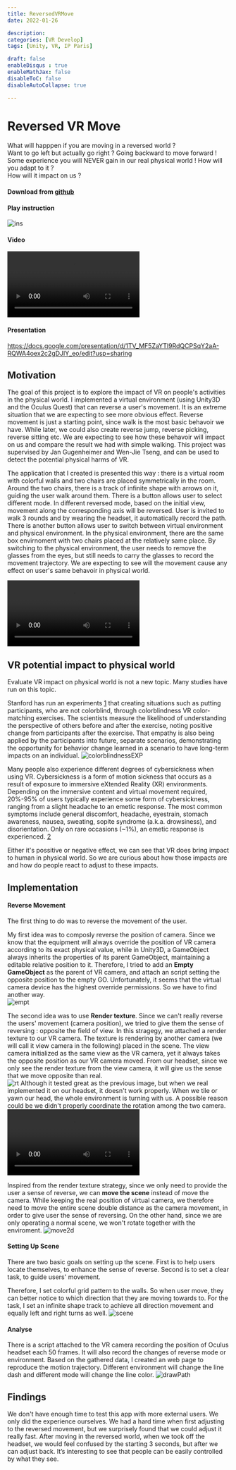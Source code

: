```yaml
---
title: ReversedVRMove
date: 2022-01-26

description: 
categories: [VR Develop]
tags: [Unity, VR, IP Paris]

draft: false
enableDisqus : true
enableMathJax: false
disableToC: false
disableAutoCollapse: true

---
```

# Reversed VR Move
What will happpen if you are moving in a reversed world ?  
Want to go left but actually go right ? Going backward to move forward !  
Some experience you will NEVER gain in our real physical world ! 
How will you adapt to it ?    
How will it impact on us ? 


#### Download from [github](https://github.com/winsa24/ReversedVRMove)
#### Play instruction
![ins](/images/projects/ReverseVR/instruction.png)  
#### Video
![demo](/images/projects/ReverseVR/demo(all).mp4)  
#### Presentation  
https://docs.google.com/presentation/d/1TV_MF5ZaYTl9RdQCPSqY2aA-RQWA4oex2c2gDJIY_eo/edit?usp=sharing



## Motivation
The goal of this project is to explore the impact of VR on people's activities in the physical world. I implemented a virtual environment (using Unity3D and the Oculus Quest) that can reverse a user's movement. It is an extreme situation that we are expecting to see more obvious effect. Reverse movement is just a starting point, since walk is the most basic behavoir we have. While later, we could also create reverse jump, reverse picking, reverse sitting etc. We are expecting to see how these behavoir will impact on us and compare the result we had with simple walking. This project was supervised by Jan Gugenheimer and Wen-Jie Tseng, and can be used to detect the potential physical harms of VR. 


The application that I created is presented this way : there is a virtual room with colorful walls and two chairs are placed symmetrically in the room. Around the two chairs, there is a track of infinite shape with arrows on it, guiding the user walk around them. There is a button allows user to select different mode. In different reversed mode, based on the initial view, movement along the corresponding axis will be reversed. User is invited to walk 3 rounds and by wearing the headset, it automatically record the path. There is another button allows user to switch between virtual environment and physical environment. In the physical environment, there are the same box envirnoment with two chairs placed at the relatively same place. By switching to the physical environment, the user needs to remove the glasses from the eyes, but still needs to carry the glasses to record the movement trajectory. We are expecting to see will the movement cause any effect on user's same behavoir in physical world.

![demo](/images/projects/ReverseVR/demo(all).mp4)  

## VR potential impact to physical world
Evaluate VR impact on physical world is not a new topic. Many studies have run on this topic.  

Stanford has run an experiments [1](https://brgcommunications.com/virtual-reality-impact-behavior-change/) that creating situations such as putting participants, who are not colorblind, through colorblindness VR color-matching exercises.  The scientists measure the likelihood of understanding the perspective of others before and after the exercise, noting positive change from participants after the exercise. That empathy is also being applied by the participants into future, separate scenarios, demonstrating the opportunity for behavior change learned in a scenario to have long-term impacts on an individual. 
![colorblindnessEXP](/images/projects/ReverseVR/colorblindness.jpg)

Many people also experience different degrees of cybersickness when using VR. Cybersickness is a form of motion sickness that occurs as a result of exposure to immersive eXtended Reality (XR) environments. Depending on the immersive content and virtual movement required, 20%-95% of users typically experience some form of cybersickness, ranging from a slight headache to an emetic response. The most common symptoms include general discomfort, headache, eyestrain, stomach awareness, nausea, sweating, sopite syndrome (a.k.a. drowsiness), and disorientation. Only on rare occasions (~1%), an emetic response is experienced. [2](https://www.frontiersin.org/research-topics/30494/cybersickness-in-vr-applications)

Either it's possitive or negative effect, we can see that VR does bring impact to human in physical world. So we are curious about how those impacts are and how do people react to adjust to these impacts.

## Implementation
#### Reverse Movement

The first thing to do was to reverse the movement of the user.   

My first idea was to composly reverse the position of camera. Since we know that the equipment will always override the position of VR camera according to its exact physical value, while in Unity3D, a GameObject always inherits the properties of its parent GameObject, maintaining a editable relative position to it. Therefore, I tried to add an **Empty GameObject** as the parent of VR camera, and attach an script setting the opposite position to the empty GO. Unfortunately, it seems that the virtual camera device has the highest override permissions. So we have to find another way.   
![empt](/images/projects/ReverseVR/emptyGO.png)


The second idea was to use **Render texture**. Since we can't really reverse the users' movement (camera position), we tried to give them the sense of reversing : opposite the field of view. In this stragegy, we attached a render texture to our VR camera. The texture is rendering by another camera (we will call it view camera in the following) placed in the scene. The view camera initialized as the same view as the VR camera, yet it always takes the opposite position as our VR camera moved. From our headset, since we only see the render texture from the view camera, it will give us the sense that we move opposite than real.   
![rt](/images/projects/ReverseVR/renderTexture.gif) 
Although it tested great as the previous image, but when we real implemented it on our headset, it doesn't work properly. When we tile or yawn our head, the whole environment is turning with us. A possible reason could be we didn't properly coordinate the rotation among the two camera.
![rt](/images/projects/ReverseVR/rendertexture.mp4) 


Inspired from the render texture strategy, since we only need to provide the user a sense of reverse, we can **move the scene** instead of move the camera. While keeping the real position of virtual camera, we therefore need to move the entire scene double distance as the camera movement, in order to give user the sense of reversing. On the other hand, since we are only operating a normal scene, we won't rotate together with the enviroment.
![move2d](/images/projects/ReverseVR/move2d.png)

#### Setting Up Scene

There are two basic goals on setting up the scene. First is to help users locate themselves, to enhance the sense of reverse. Second is to set a clear task, to guide users' movement.

Therefore, I set colorful grid pattern to the walls. So when user move, they can better notice to which direction that they are moving towards to. 
For the task, I set an infinite shape track to achieve all direction movement and equally left and right turns as well. 
![scene](/images/projects/ReverseVR/VRScene.png)

#### Analyse
There is a script attached to the VR camera recording the position of Oculus headset each 50 frames. It will also record the changes of reverse mode or environment. Based on the gathered data, I created an web page to reproduce the motion trajectory. Different environment will change the line dash and different mode will change the line color. 
![drawPath](/images/projects/ReverseVR/drawpath.gif)



## Findings
We don't have enough time to test this app with more external users. We only did the experience ourselves. We had a hard time when first adjusting to the reversed movement, but we surprisely found that we could adjust it really fast. After moving in the reversed world, when we took off the headset, we would feel confused by the starting 3 seconds, but after we can adjust back. It’s interesting to see that people can be easily controlled by what they see.